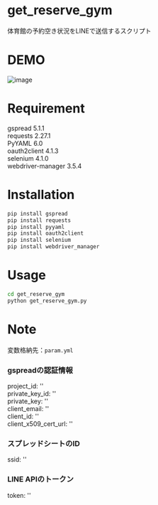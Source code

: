 # get_reserve_gym  
体育館の予約空き状況をLINEで送信するスクリプト  
  
# DEMO  
![image](https://user-images.githubusercontent.com/98931080/172421527-3d547ee7-6369-4864-bd73-80c01d9ad4aa.png)
  
# Requirement  
gspread              5.1.1  
requests             2.27.1  
PyYAML               6.0  
oauth2client         4.1.3  
selenium             4.1.0  
webdriver-manager    3.5.4  
  
# Installation  
```bash
pip install gspread  
pip install requests  
pip install pyyaml  
pip install oauth2client  
pip install selenium  
pip install webdriver_manager  
```
# Usage
```bash
cd get_reserve_gym  
python get_reserve_gym.py  
```
# Note  
変数格納先：`param.yml`   
### gspreadの認証情報  
project_id: ''  
private_key_id: ''  
private_key: ''  
client_email: ''  
client_id: ''  
client_x509_cert_url: ''  
### スプレッドシートのID
ssid: ''
### LINE APIのトークン
token: ''
